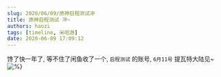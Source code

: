 ```yaml
---
slug: 2020/06/09/原神启程测试冲
title: 原神启程测试 冲~
authors: haozi
tags: [timeline, 米哈游]
date: 2020-06-09 17:09:12
---
```



馋了快一年了, 等不住了闲鱼收了一个, `启程测试` 的账号, `6月11号` 提瓦特大陆见~
![%}](./原神启程测试冲/yuanshen.png)

<!--truncate-->
